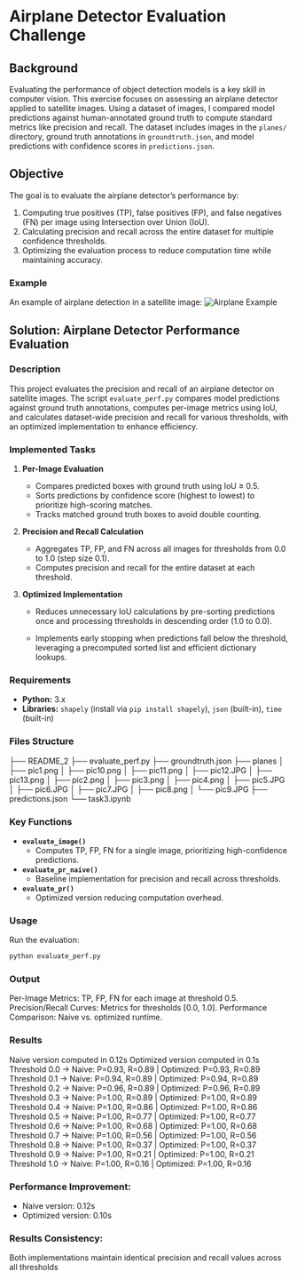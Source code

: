 # Airplane Detector Evaluation Challenge

## Background
Evaluating the performance of object detection models is a key skill in computer vision. This exercise focuses on assessing an airplane detector applied to satellite images. Using a dataset of images, I compared model predictions against human-annotated ground truth to compute standard metrics like precision and recall. The dataset includes images in the `planes/` directory, ground truth annotations in `groundtruth.json`, and model predictions with confidence scores in `predictions.json`.

## Objective
The goal is to evaluate the airplane detector’s performance by:
1. Computing true positives (TP), false positives (FP), and false negatives (FN) per image using Intersection over Union (IoU).
2. Calculating precision and recall across the entire dataset for multiple confidence thresholds.
3. Optimizing the evaluation process to reduce computation time while maintaining accuracy.

### Example
An example of airplane detection in a satellite image:
![Airplane Example](https://storage.googleapis.com/dp-missions/hiring-sa/plane.png)




## Solution: Airplane Detector Performance Evaluation

### Description
This project evaluates the precision and recall of an airplane detector on satellite images. The script `evaluate_perf.py` compares model predictions against ground truth annotations, computes per-image metrics using IoU, and calculates dataset-wide precision and recall for various thresholds, with an optimized implementation to enhance efficiency.

### Implemented Tasks
1. **Per-Image Evaluation**
   - Compares predicted boxes with ground truth using IoU ≥ 0.5.
   - Sorts predictions by confidence score (highest to lowest) to prioritize high-scoring matches.
   - Tracks matched ground truth boxes to avoid double counting.

2. **Precision and Recall Calculation**
   - Aggregates TP, FP, and FN across all images for thresholds from 0.0 to 1.0 (step size 0.1).
   - Computes precision and recall for the entire dataset at each threshold.

3. **Optimized Implementation**
   - Reduces unnecessary IoU calculations by pre-sorting predictions once and processing thresholds in descending order (1.0 to 0.0).

   - Implements early stopping when predictions fall below the threshold, leveraging a precomputed sorted list and efficient dictionary lookups.


### Requirements
- **Python:** 3.x
- **Libraries:** `shapely` (install via `pip install shapely`), `json` (built-in), `time` (built-in)

### Files Structure

├── README_2
├── evaluate_perf.py
├── groundtruth.json
├── planes
│   ├── pic1.png
│   ├── pic10.png
│   ├── pic11.png
│   ├── pic12.JPG
│   ├── pic13.png
│   ├── pic2.png
│   ├── pic3.png
│   ├── pic4.png
│   ├── pic5.JPG
│   ├── pic6.JPG
│   ├── pic7.JPG
│   ├── pic8.png
│   └── pic9.JPG
├── predictions.json
└── task3.ipynb


### Key Functions
- **`evaluate_image()`**
  - Computes TP, FP, FN for a single image, prioritizing high-confidence predictions.
- **`evaluate_pr_naive()`**
  - Baseline implementation for precision and recall across thresholds.
- **`evaluate_pr()`**
  - Optimized version reducing computation overhead.

### Usage
Run the evaluation:
```bash
python evaluate_perf.py
```

### Output
Per-Image Metrics: TP, FP, FN for each image at threshold 0.5.
Precision/Recall Curves: Metrics for thresholds [0.0, 1.0].
Performance Comparison: Naive vs. optimized runtime.



### Results
Naive version computed in 0.12s
Optimized version computed in 0.1s
Threshold 0.0 → Naive: P=0.93, R=0.89 | Optimized: P=0.93, R=0.89
Threshold 0.1 → Naive: P=0.94, R=0.89 | Optimized: P=0.94, R=0.89
Threshold 0.2 → Naive: P=0.96, R=0.89 | Optimized: P=0.96, R=0.89
Threshold 0.3 → Naive: P=1.00, R=0.89 | Optimized: P=1.00, R=0.89
Threshold 0.4 → Naive: P=1.00, R=0.86 | Optimized: P=1.00, R=0.86
Threshold 0.5 → Naive: P=1.00, R=0.77 | Optimized: P=1.00, R=0.77
Threshold 0.6 → Naive: P=1.00, R=0.68 | Optimized: P=1.00, R=0.68
Threshold 0.7 → Naive: P=1.00, R=0.56 | Optimized: P=1.00, R=0.56
Threshold 0.8 → Naive: P=1.00, R=0.37 | Optimized: P=1.00, R=0.37
Threshold 0.9 → Naive: P=1.00, R=0.21 | Optimized: P=1.00, R=0.21
Threshold 1.0 → Naive: P=1.00, R=0.16 | Optimized: P=1.00, R=0.16


### Performance Improvement:
- Naive version: 0.12s
- Optimized version: 0.10s

### Results Consistency:
Both implementations maintain identical precision and recall values across all thresholds
